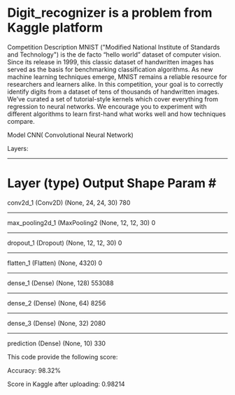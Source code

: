 # Digit_recognizer is a problem from Kaggle platform

Competition Description
MNIST ("Modified National Institute of Standards and Technology") is the de facto “hello world” dataset of computer vision.
Since its release in 1999, this classic dataset of handwritten images has served as the basis for benchmarking classification algorithms. 
As new machine learning techniques emerge, MNIST remains a reliable resource for researchers and learners alike.
In this competition, your goal is to correctly identify digits from a dataset of tens of thousands of handwritten images.
We’ve curated a set of tutorial-style kernels which cover everything from regression to neural networks. 
We encourage you to experiment with different algorithms to learn first-hand what works well and how techniques compare.

Model
CNN( Convolutional Neural Network) 

Layers:

_________________________________________________________________
Layer (type)                 Output Shape              Param #   
=================================================================
conv2d_1 (Conv2D)            (None, 24, 24, 30)        780       
_________________________________________________________________
max_pooling2d_1 (MaxPooling2 (None, 12, 12, 30)        0         
_________________________________________________________________
dropout_1 (Dropout)          (None, 12, 12, 30)        0         
_________________________________________________________________
flatten_1 (Flatten)          (None, 4320)              0         
_________________________________________________________________
dense_1 (Dense)              (None, 128)               553088    
_________________________________________________________________
dense_2 (Dense)              (None, 64)                8256      
_________________________________________________________________
dense_3 (Dense)              (None, 32)                2080      
_________________________________________________________________
prediction (Dense)           (None, 10)                330      




This code provide the following score:

Accuracy: 98.32% 

Score in Kaggle after uploading: 0.98214

